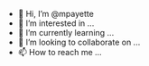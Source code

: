 - 👋 Hi, I’m @mpayette
- 👀 I’m interested in ...
- 🌱 I’m currently learning ...
- 💞️ I’m looking to collaborate on ...
- 📫 How to reach me ...

<!---
mpayette/mpayette is a ✨ special ✨ repository because its `README.md` (this file) appears on your GitHub profile.
You can click the Preview link to take a look at your changes.
--->
